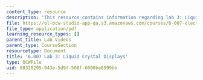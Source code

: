 ```yaml
---
content_type: resource
description: 'This resource contains information regarding lab 3: Liquid crystal displays.'
file: https://ol-ocw-studio-app-qa.s3.amazonaws.com/courses/6-007-electromagnetic-energy-from-motors-to-lasers-spring-2011/88328295943e5d9f508f6000be6999bb_MIT6_007S11_lab3.pdf
file_type: application/pdf
learning_resource_types: []
parent_title: Lab Videos
parent_type: CourseSection
resourcetype: Document
title: '6.007 Lab 3: Liquid Crystal Displays'
type: OCWFile
uid: 88328295-943e-5d9f-508f-6000be6999bb
---
```

